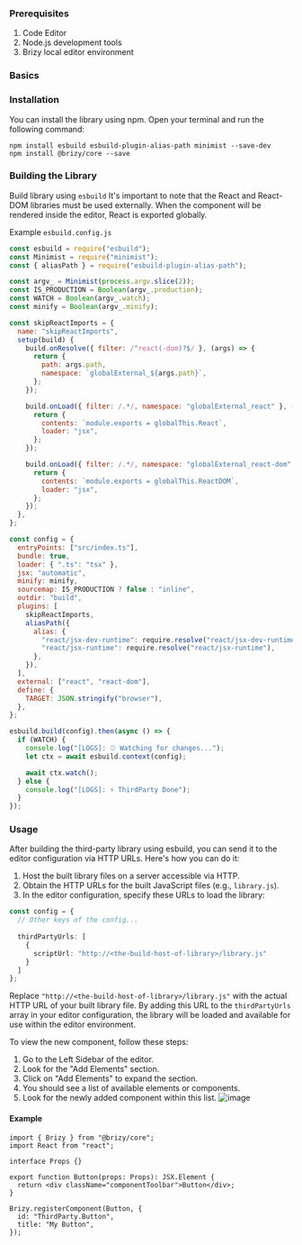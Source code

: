 ### Prerequisites
1. Code Editor
2. Node.js development tools
3. Brizy local editor environment

### Basics

### Installation
You can install the library using npm. Open your terminal and run the following command:

```shell
npm install esbuild esbuild-plugin-alias-path minimist --save-dev
npm install @brizy/core --save
```

### Building the Library
Build library using `esbuild`
It's important to note that the React and React-DOM libraries must be used externally. 
When the component will be rendered inside the editor, React is exported globally.

Example `esbuild.config.js`

```js
const esbuild = require("esbuild");
const Minimist = require("minimist");
const { aliasPath } = require("esbuild-plugin-alias-path");

const argv_ = Minimist(process.argv.slice(2));
const IS_PRODUCTION = Boolean(argv_.production);
const WATCH = Boolean(argv_.watch);
const minify = Boolean(argv_.minify);

const skipReactImports = {
  name: "skipReactImports",
  setup(build) {
    build.onResolve({ filter: /^react(-dom)?$/ }, (args) => {
      return {
        path: args.path,
        namespace: `globalExternal_${args.path}`,
      };
    });

    build.onLoad({ filter: /.*/, namespace: "globalExternal_react" }, () => {
      return {
        contents: `module.exports = globalThis.React`,
        loader: "jsx",
      };
    });

    build.onLoad({ filter: /.*/, namespace: "globalExternal_react-dom" }, () => {
      return {
        contents: `module.exports = globalThis.ReactDOM`,
        loader: "jsx",
      };
    });
  },
};

const config = {
  entryPoints: ["src/index.ts"],
  bundle: true,
  loader: { ".ts": "tsx" },
  jsx: "automatic",
  minify: minify,
  sourcemap: IS_PRODUCTION ? false : "inline",
  outdir: "build",
  plugins: [
    skipReactImports,
    aliasPath({
      alias: {
        "react/jsx-dev-runtime": require.resolve("react/jsx-dev-runtime"),
        "react/jsx-runtime": require.resolve("react/jsx-runtime"),
      },
    }),
  ],
  external: ["react", "react-dom"],
  define: {
    TARGET: JSON.stringify("browser"),
  },
};

esbuild.build(config).then(async () => {
  if (WATCH) {
    console.log("[LOGS]: ⚾ Watching for changes...");
    let ctx = await esbuild.context(config);

    await ctx.watch();
  } else {
    console.log("[LOGS]: ⚡ ThirdParty Done");
  }
});
```

### Usage
After building the third-party library using esbuild, you can send it to the editor configuration via HTTP URLs. 
Here's how you can do it:

1. Host the built library files on a server accessible via HTTP.
2. Obtain the HTTP URLs for the built JavaScript files (e.g., `library.js`).
3. In the editor configuration, specify these URLs to load the library:

```typescript
const config = {
  // Other keys of the config...
  
  thirdPartyUrls: [
    {
      scriptUrl: "http://<the-build-host-of-library>/library.js"
    }
  ]
};
```

Replace `"http://<the-build-host-of-library>/library.js"` with the actual HTTP URL of your built library file. 
By adding this URL to the `thirdPartyUrls` array in your editor configuration, the library will be loaded and available for use within the editor environment.

To view the new component, follow these steps:

1. Go to the Left Sidebar of the editor.
2. Look for the "Add Elements" section.
3. Click on "Add Elements" to expand the section.
4. You should see a list of available elements or components.
5. Look for the newly added component within this list.
![image](https://github.com/EasyBrizy/Brizy-Local-Editor/assets/18303258/eb021ebd-7a61-44f7-aa3c-ddf6f1d60b18)

#### Example

```tsx
import { Brizy } from "@brizy/core";
import React from "react";

interface Props {}

export function Button(props: Props): JSX.Element {
  return <div className="componentToolbar">Button</div>;
}

Brizy.registerComponent(Button, {
  id: "ThirdParty.Button",
  title: "My Button",
});
```
